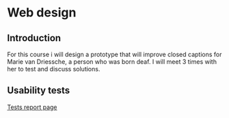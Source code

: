# Web design
## Introduction
For this course i will design a prototype that will improve closed captions for Marie van Driessche, a person who was born deaf. I will meet 3 times with her to test and discuss solutions.

## Usability tests
[Tests report page](https://github.com/SqueezyDough/web-design-1920/wiki/Usability-tests)
